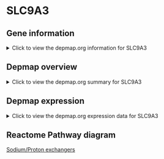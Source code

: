 <h1>SLC9A3</h1>

<h2>Gene information</h2>
<details>
  <summary>Click to view the depmap.org information for SLC9A3</summary>
  <iframe src="https://depmap.org/portal/gene/SLC9A3?tab=about" style="border:none;width:100%;height:800px"></iframe>
</details>

<h2>Depmap overview</h2>
<details>
  <summary>Click to view the depmap.org summary for SLC9A3</summary>
  <iframe src="https://depmap.org/portal/gene/SLC9A3?tab=overview" style="border:none;width:100%;height:800px"></iframe>
</details>

<h2>Depmap expression</h2>
<details>
  <summary>Click to view the depmap.org expression data for SLC9A3</summary>
  <iframe src="https://depmap.org/portal/gene/SLC9A3?tab=characterization" style="border:none;width:100%;height:800px"></iframe>
</details>



<h2>Reactome Pathway diagram</h2>
<a href="https://reactome.org/PathwayBrowser/#/R-HSA-425986">Sodium/Proton exchangers</a>



